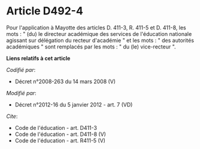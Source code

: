# Article D492-4

Pour l'application à Mayotte des articles D. 411-3, R. 411-5 et D. 411-8, les mots : " (du) le directeur académique des
services de l'éducation nationale agissant sur délégation du recteur d'académie " et les mots : " des autorités académiques "
sont remplacés par les mots : " du (le) vice-recteur ".

**Liens relatifs à cet article**

_Codifié par_:

  - Décret n°2008-263 du 14 mars 2008 (V)

_Modifié par_:

  - Décret n°2012-16 du 5 janvier 2012 - art. 7 (VD)

_Cite_:

  - Code de l'éducation - art. D411-3
  - Code de l'éducation - art. D411-8 (V)
  - Code de l'éducation - art. R411-5 (V)
